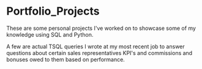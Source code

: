 # Portfolio_Projects
These are some personal projects I've worked on to showcase some of my knowledge using SQL and Python. 

A few are actual TSQL queries I wrote at my most recent job to answer questions about certain sales representatives KPI's and commissions and bonuses owed to them based on performance. 
